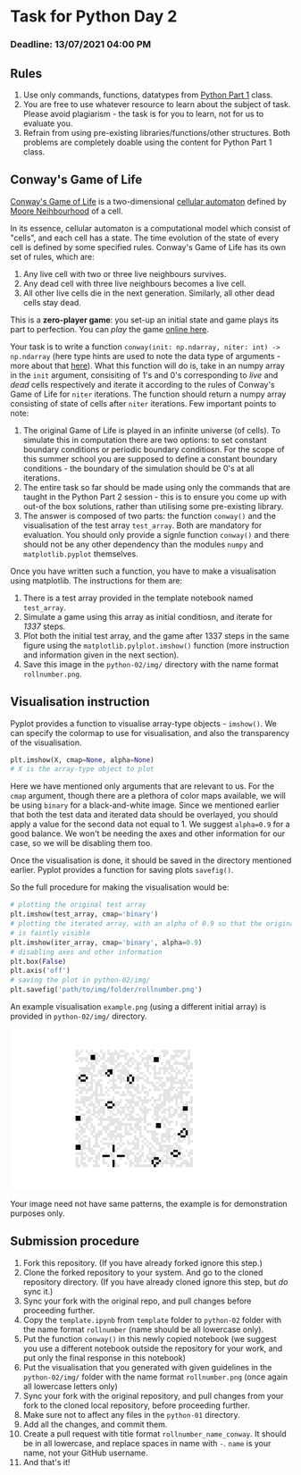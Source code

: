 # Task for Python Day 2

### Deadline: 13/07/2021 04:00 PM

## Rules

1. Use only commands, functions, datatypes from [Python Part 1](https://github.com/HorizonIITM/summer-school-2021/tree/master/week-01/python) class.
2. You are free to use whatever resource to learn about the subject of task.
   Please avoid plagiarism - the task is for you to learn, not for us to evaluate
   you.
3. Refrain from using pre-existing libraries/functions/other structures. Both
   problems are completely doable using the content for Python Part 1 class.

## Conway's Game of Life

[Conway's Game of Life](https://en.wikipedia.org/wiki/Conway%27s_Game_of_Life)
is a two-dimensional [cellular
automaton](https://en.wikipedia.org/wiki/Cellular_automaton) defined by [Moore
Neihbourhood](https://en.wikipedia.org/wiki/Moore_neighborhood) of a cell.

In its essence, cellular automaton is a computational model which consist of
"cells", and each cell has a state. The time evolution of the state of every
cell is defined by some specified rules. Conway's Game of Life has its own set
of rules, which are:

1. Any live cell with two or three live neighbours survives.
2. Any dead cell with three live neighbours becomes a live cell.
3. All other live cells die in the next generation. Similarly, all other dead
   cells stay dead.

This is a **zero-player game**: you set-up an initial state and game plays its
part to perfection. You can _play_ the game [online
here](https://gameoflifepro.github.io/).

Your task is to write a function
`conway(init: np.ndarray, niter: int) -> np.ndarray` (here
type hints are used to note the data type of arguments - more about that
[here](https://docs.python.org/3/library/typing.html)). What this function will
do is, take in an numpy array in the `init` argument, consisiting of 1's and 0's
corresponding to _live_ and _dead_ cells respectively and iterate it according
to the rules of Conway's Game of Life for `niter` iterations. The function
should return a numpy array consisting of state of cells after `niter`
iterations. Few important points to note:

1. The original Game of Life is played in an infinite universe (of cells). To
   simulate this in computation there are two options: to set constant boundary
   conditions or periodic boundary conditiosn. For the scope of this summer school
   you are supposed to define a constant boundary conditions - the boundary of the
   simulation should be 0's at all iterations.
2. The entire task so far should be made using only the commands that are taught
   in the Python Part 2 session - this is to ensure you come up with out-of the box
   solutions, rather than utilising some pre-existing library.
3. The answer is composed of two parts: the function `conway()` and the
   visualisation of the test array `test_array`. Both are mandatory for evaluation.
   You should only provide a signle function `conway()` and there should not be any
   other dependency than the modules `numpy` and `matplotlib.pyplot` themselves.

Once you have written such a function, you have to make a visualisation using
matplotlib. The instructions for them are:

1. There is a test array provided in the template notebook named `test_array`.
2. Simulate a game using this array as initial conditiosn, and iterate for _1337_
   steps.
3. Plot both the initial test array, and the game after 1337 steps in the same
   figure using the `matplotlib.pylplot.imshow()` function (more instruction
   and information given in the next section).
4. Save this image in the `python-02/img/` directory with the name format
   `rollnumber.png`.

## Visualisation instruction

Pyplot provides a function to visualise array-type objects - `imshow()`. We
can specify the colormap to use for visualisation, and also the transparency
of the visualisation.

```python
plt.imshow(X, cmap=None, alpha=None)
# X is the array-type object to plot
```

Here we have mentioned only arguments that are relevant to us. For the `cmap`
argument, though there are a plethora of color maps available, we will be using
`binary` for a black-and-white image. Since we mentioned earlier that both
the test data and iterated data should be overlayed, you should apply a value
for the second data not equal to 1. We suggest `alpha=0.9` for a good balance.
We won't be needing the axes and other information for our case, so we will be
disabling them too.

Once the visualisation is done, it should be saved in the directory mentioned
earlier. Pyplot provides a function for saving plots `savefig()`.

So the full procedure for making the visualisation would be:

```python
# plotting the original test array
plt.imshow(test_array, cmap='binary')
# plotting the iterated array, with an alpha of 0.9 so that the original array
# is faintly visible
plt.imshow(iter_array, cmap='binary', alpha=0.9)
# disabling axes and other information
plt.box(False)
plt.axis('off')
# saving the plot in python-02/img/
plt.savefig('path/to/img/folder/rollnumber.png')
```

An example visualisation `example.png` (using a different initial array) is
provided in `python-02/img/` directory.

![](./python-02/img/example.png)

Your image need not have same patterns, the example is for demonstration
purposes only.

## Submission procedure

1. Fork this repository. (If you have already forked ignore this step.)
2. Clone the forked repository to your system. And go to the cloned repository
   directory. (If you have already cloned ignore this step, but _do_ sync it.)
3. Sync your fork with the original repo, and pull changes before proceeding
   further.
4. Copy the `template.ipynb` from `template` folder to `python-02` folder
   with the name format `rollnumber` (name should be all lowercase only).
5. Put the function `conway()` in this newly copied notebook (we suggest you
   use a different notebook outside the repository for your work, and put only
   the final response in this notebook)
6. Put the visualisation that you generated with given guidelines in the
   `python-02/img/` folder with the name format `rollnumber.png` (once again
   all lowercase letters only)
7. Sync your fork with the original repository, and pull changes from your fork
   to the cloned local repository, before proceeding further.
8. Make sure not to affect any files in the `python-01` directory.
9. Add all the changes, and commit them.
10. Create a pull request with title format `rollnumber_name_conway`. It should
    be in all lowercase, and replace spaces in name with `-`. `name` is your
    name, not your GitHub username.
11. And that's it!
